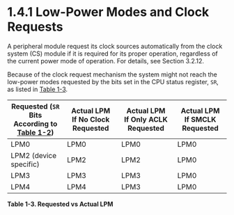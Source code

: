 # 1.4.1 Low-Power Modes and Clock Requests

A peripheral module request its clock sources automatically from the clock system (CS) module if it is required for its
proper operation, regardless of the current power mode of operation. For details, see Section 3.2.12.

Because of the clock request mechanism the system might not reach the low-power modes requested by the bits set in the
CPU status register, `SR`, as listed in [Table 1-3](#table-1-3).

<a id="table-1-3"></a>

| Requested (`SR` Bits<br>According to [Table 1-2](#table-1-2)) | Actual LPM<br>If No Clock Requested | Actual LPM<br>If Only ACLK Requested | Actual LPM<br>If SMCLK Requested |
| ------------------------------------------------------------- | ----------------------------------- | ------------------------------------ | -------------------------------- |
| LPM0                                                          | LPM0                                | LPM0                                 | LPM0                             |
| LPM2 (device specific)                                        | LPM2                                | LPM2                                 | LPM0                             |
| LPM3                                                          | LPM3                                | LPM3                                 | LPM0                             |
| LPM4                                                          | LPM4                                | LPM3                                 | LPM0                             |

**Table 1-3. Requested vs Actual LPM**